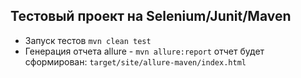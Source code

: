 ## Тестовый проект на Selenium/Junit/Maven

* Запуск тестов `mvn clean test`
* Генерация отчета allure - `mvn allure:report`
отчет будет сформирован: `target/site/allure-maven/index.html`



